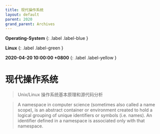 ```yaml
---
title: 现代操作系统
layout: default
parent: 2020
grand_parent: Archives
---
```


**Operating-System**
{: .label .label-blue }

**Linux**
{: .label .label-green }

**2020-04-20 10:00:00 +0800**
{: .label .label-yellow }

# 现代操作系统
> Unix/Linux 操作系统基本原理和源代码分析

> A namespace in computer science (sometimes also called a name scope), is an abstract container or environment created to hold a logical grouping of unique identifiers or symbols (i.e. names). An identifier defined in a namespace is associated only with that namespace.